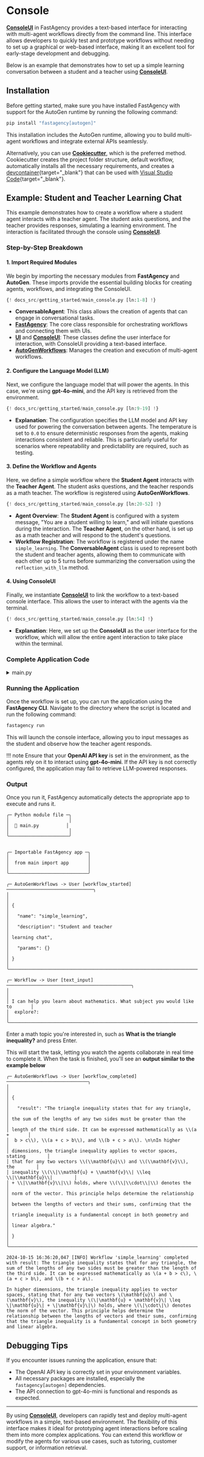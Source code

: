 # Console

**[ConsoleUI](../../../../api/fastagency/ui/console/ConsoleUI.md)** in FastAgency provides a text-based interface for interacting with multi-agent workflows directly from the command line. This interface allows developers to quickly test and prototype workflows without needing to set up a graphical or web-based interface, making it an excellent tool for early-stage development and debugging.

Below is an example that demonstrates how to set up a simple learning conversation between a student and a teacher using **[ConsoleUI](../../../../api/fastagency/ui/console/ConsoleUI.md)**.

## Installation

Before getting started, make sure you have installed FastAgency with support for the AutoGen runtime by running the following command:

```bash
pip install "fastagency[autogen]"
```

This installation includes the AutoGen runtime, allowing you to build multi-agent workflows and integrate external APIs seamlessly.

Alternatively, you can use [**Cookiecutter**](../../cookiecutter/index.md), which is the preferred method. Cookiecutter creates the project folder structure, default workflow, automatically installs all the necessary requirements, and creates a [devcontainer](https://code.visualstudio.com/docs/devcontainers/containers){target="_blank"} that can be used with [Visual Studio Code](https://code.visualstudio.com/){target="_blank"}.

## Example: Student and Teacher Learning Chat

This example demonstrates how to create a workflow where a student agent interacts with a teacher agent. The student asks questions, and the teacher provides responses, simulating a learning environment. The interaction is facilitated through the console using **[ConsoleUI](../../../../api/fastagency/ui/console/ConsoleUI.md)**.

### Step-by-Step Breakdown

#### 1. **Import Required Modules**
We begin by importing the necessary modules from **FastAgency** and **AutoGen**. These imports provide the essential building blocks for creating agents, workflows, and integrating the ConsoleUI.

```python
{! docs_src/getting_started/main_console.py [ln:1-8] !}
```

- **ConversableAgent**: This class allows the creation of agents that can engage in conversational tasks.
- **[FastAgency](../../../../api/fastagency/FastAgency.md)**: The core class responsible for orchestrating workflows and connecting them with UIs.
- **[UI](../../../../api/fastagency/UI.md)** and **[ConsoleUI](../../../../api/fastagency/ui/console/ConsoleUI.md)**: These classes define the user interface for interaction, with ConsoleUI providing a text-based interface.
- **[AutoGenWorkflows](../../../../api/fastagency/runtimes/autogen/AutoGenWorkflows.md)**: Manages the creation and execution of multi-agent workflows.

#### 2. **Configure the Language Model (LLM)**
Next, we configure the language model that will power the agents. In this case, we're using **gpt-4o-mini**, and the API key is retrieved from the environment.

```python
{! docs_src/getting_started/main_console.py [ln:9-19] !}
```

- **Explanation**: The configuration specifies the LLM model and API key used for powering the conversation between agents. The temperature is set to `0.0` to ensure deterministic responses from the agents, making interactions consistent and reliable. This is particularly useful for scenarios where repeatability and predictability are required, such as testing.

#### 3. **Define the Workflow and Agents**
Here, we define a simple workflow where the **Student Agent** interacts with the **Teacher Agent**. The student asks questions, and the teacher responds as a math teacher. The workflow is registered using **AutoGenWorkflows**.

```python
{! docs_src/getting_started/main_console.py [ln:20-52] !}
```

- **Agent Overview**: The **Student Agent** is configured with a system message, "You are a student willing to learn," and will initiate questions during the interaction. The **Teacher Agent**, on the other hand, is set up as a math teacher and will respond to the student's questions.
- **Workflow Registration**: The workflow is registered under the name `simple_learning`. The **ConversableAgent** class is used to represent both the student and teacher agents, allowing them to communicate with each other up to 5 turns before summarizing the conversation using the `reflection_with_llm` method.

#### 4. **Using ConsoleUI**
Finally, we instantiate **[ConsoleUI](../../../../api/fastagency/ui/console/ConsoleUI.md)** to link the workflow to a text-based console interface. This allows the user to interact with the agents via the terminal.

```python
{! docs_src/getting_started/main_console.py [ln:54] !}
```

- **Explanation**: Here, we set up the **ConsoleUI** as the user interface for the workflow, which will allow the entire agent interaction to take place within the terminal.


### Complete Application Code

<details>
<summary>main.py</summary>
```python
{! docs_src/getting_started/main_console.py !}
```
</details>


### Running the Application

Once the workflow is set up, you can run the application using the **FastAgency CLI**. Navigate to the directory where the script is located and run the following command:

```bash
fastagency run
```

This will launch the console interface, allowing you to input messages as the student and observe how the teacher agent responds.

!!! note
    Ensure that your **OpenAI API key** is set in the environment, as the agents rely on it to interact using **gpt-4o-mini**. If the API key is not correctly configured, the application may fail to retrieve LLM-powered responses.

### Output

Once you run it, FastAgency automatically detects the appropriate app to execute and runs it.

```console
╭─ Python module file ─╮
│                      │
│  🐍 main.py          │
│                      │
╰──────────────────────╯


╭─ Importable FastAgency app ─╮
│                             │
│  from main import app       │
│                             │
╰─────────────────────────────╯

╭─ AutoGenWorkflows -> User [workflow_started] ────────────────────────────────╮
│                                                                              │
│ {                                                                            │
│   "name": "simple_learning",                                                 │
│   "description": "Student and teacher                                        │
│ learning chat",                                                              │
│   "params": {}                                                               │
│ }                                                                            │
╰──────────────────────────────────────────────────────────────────────────────╯

╭─ Workflow -> User [text_input] ──────────────────────────────────────────────╮
│                                                                              │
│ I can help you learn about mathematics. What subject you would like to       │
│  explore?:                                                                   │
╰──────────────────────────────────────────────────────────────────────────────╯
```

Enter a math topic you're interested in, such as **What is the triangle inequality?** and press Enter.

This will start the task, letting you watch the agents collaborate in real time to complete it. When the task is finished, you'll see an **output similar to the example below**

```console
╭─ AutoGenWorkflows -> User [workflow_completed] ──────────────────────────────╮
│                                                                              │
│ {                                                                            │
│   "result": "The triangle inequality states that for any triangle,           │
│ the sum of the lengths of any two sides must be greater than the             │
│ length of the third side. It can be expressed mathematically as \\(a +       │
│  b > c\\), \\(a + c > b\\), and \\(b + c > a\\). \n\nIn higher               │
│ dimensions, the triangle inequality applies to vector spaces, stating        │
│ that for any two vectors \\(\\mathbf{u}\\) and \\(\\mathbf{v}\\), the        │
│ inequality \\(\\|\\mathbf{u} + \\mathbf{v}\\| \\leq \\|\\mathbf{u}\\|        │
│ + \\|\\mathbf{v}\\|\\) holds, where \\(\\|\\cdot\\|\\) denotes the           │
│ norm of the vector. This principle helps determine the relationship          │
│ between the lengths of vectors and their sums, confirming that the           │
│ triangle inequality is a fundamental concept in both geometry and            │
│ linear algebra."                                                             │
│ }                                                                            │
╰──────────────────────────────────────────────────────────────────────────────╯

2024-10-15 16:36:20,047 [INFO] Workflow 'simple_learning' completed with result: The triangle inequality states that for any triangle, the sum of the lengths of any two sides must be greater than the length of the third side. It can be expressed mathematically as \(a + b > c\), \(a + c > b\), and \(b + c > a\).

In higher dimensions, the triangle inequality applies to vector spaces, stating that for any two vectors \(\mathbf{u}\) and \(\mathbf{v}\), the inequality \(\|\mathbf{u} + \mathbf{v}\| \leq \|\mathbf{u}\| + \|\mathbf{v}\|\) holds, where \(\|\cdot\|\) denotes the norm of the vector. This principle helps determine the relationship between the lengths of vectors and their sums, confirming that the triangle inequality is a fundamental concept in both geometry and linear algebra.
```


## Debugging Tips
If you encounter issues running the application, ensure that:

- The OpenAI API key is correctly set in your environment variables.
- All necessary packages are installed, especially the `fastagency[autogen]` dependencies.
- The API connection to gpt-4o-mini is functional and responds as expected.

---

By using **[ConsoleUI](../../../../api/fastagency/ui/console/ConsoleUI.md)**, developers can rapidly test and deploy multi-agent workflows in a simple, text-based environment. The flexibility of this interface makes it ideal for prototyping agent interactions before scaling them into more complex applications. You can extend this workflow or modify the agents for various use cases, such as tutoring, customer support, or information retrieval.
